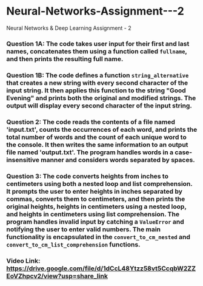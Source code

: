 # Neural-Networks-Assignment---2
Neural Networks &amp; Deep Learning Assignment - 2

### Question 1A: The code takes user input for their first and last names, concatenates them using a function called `fullname`, and then prints the resulting full name.

### Question 1B: The code defines a function `string_alternative` that creates a new string with every second character of the input string. It then applies this function to the string "Good Evening" and prints both the original and modified strings. The output will display every second character of the input string.

### Question 2: The code reads the contents of a file named 'input.txt', counts the occurrences of each word, and prints the total number of words and the count of each unique word to the console. It then writes the same information to an output file named 'output.txt'. The program handles words in a case-insensitive manner and considers words separated by spaces.

### Question 3: The code converts heights from inches to centimeters using both a nested loop and list comprehension. It prompts the user to enter heights in inches separated by commas, converts them to centimeters, and then prints the original heights, heights in centimeters using a nested loop, and heights in centimeters using list comprehension. The program handles invalid input by catching a `ValueError` and notifying the user to enter valid numbers. The main functionality is encapsulated in the `convert_to_cm_nested` and `convert_to_cm_list_comprehension` functions.

### Video Link: https://drive.google.com/file/d/1dCcL48Ytzz58vt5CcqbW2ZZEoVZhpcv2/view?usp=share_link
